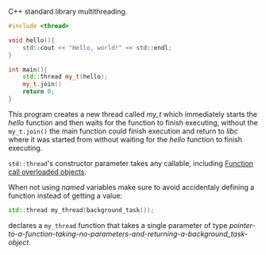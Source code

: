 C++ standard library multithreading.
```cpp
#include <thread>

void hello(){
    std::cout << "Hello, world!" << std::endl;
}

int main(){
    std::thread my_t(hello);
    my_t.join()
    return 0;
}
```
This program creates a new thread called *my_t* which immediately starts the *hello* function and then waits for the function to finish executing, without the `my_t.join()` the main function could finish execution and return to *libc* where it was started from without waiting for the *hello* function to finish executing. 

`std::thread`'s constructor parameter takes any callable, including [Function call overloaded objects](Operator%20overloading(CPP)).

When not using *named* variables make sure to avoid accidentaly defining a function instead of getting a value:
```cpp
std::thread my_thread(background_task());
```
declares a `my_thread` function that takes a single parameter of type *pointer-to-a-function-taking-no-parameters-and-returning-a-background_task-object*.

